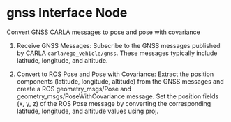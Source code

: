 # gnss Interface Node

Convert GNSS CARLA messages to pose and pose with covariance

1. Receive GNSS Messages: Subscribe to the GNSS messages published by CARLA `carla/ego_vehicle/gnss`. These messages typically include latitude, longitude, and altitude.

2. Convert to ROS Pose and Pose with Covariance: Extract the position components (latitude, longitude, altitude) from the GNSS messages and create a ROS geometry_msgs/Pose and geometry_msgs/PoseWithCovariance message. Set the position fields (x, y, z) of the ROS Pose message by converting the corresponding latitude, longitude, and altitude values using proj.
